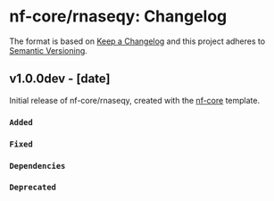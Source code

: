 # nf-core/rnaseqy: Changelog

The format is based on [Keep a Changelog](https://keepachangelog.com/en/1.0.0/)
and this project adheres to [Semantic Versioning](https://semver.org/spec/v2.0.0.html).

## v1.0.0dev - [date]

Initial release of nf-core/rnaseqy, created with the [nf-core](https://nf-co.re/) template.

### `Added`

### `Fixed`

### `Dependencies`

### `Deprecated`
